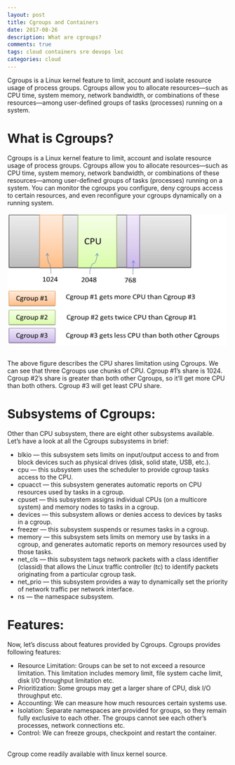 ```yaml
---
layout: post
title: Cgroups and Containers
date: 2017-08-26
description: What are cgroups?
comments: true
tags: cloud containers sre devops lxc
categories: cloud
---
```

Cgroups is a Linux kernel feature to limit, account and isolate resource usage of process groups. Cgroups allow you to allocate resources—such as CPU time, system memory, network bandwidth, or combinations of these resources—among user-defined groups of tasks (processes) running on a system.

What is Cgroups?
======

Cgroups is a Linux kernel feature to limit, account and isolate resource usage of process groups. Cgroups allow you to allocate resources—such as CPU time, system memory, network bandwidth, or combinations of these resources—among user-defined groups of tasks (processes) running on a system. You can monitor the cgroups you configure, deny cgroups access to certain resources, and even reconfigure your cgroups dynamically on a running system.<br/><br/><img src='assets/img/cgroup.jpeg' width="500" height="300" align="center">

<br/>The above figure describes the CPU shares limitation using Cgroups. We can see that three Cgroups use chunks of CPU. Cgroup #1’s share is 1024. Cgroup #2’s share is greater than both other Cgroups, so it’ll get more CPU than both others. Cgroup #3 will get least CPU share.

Subsystems of Cgroups:
======
Other than CPU subsystem, there are eight other subsystems available. Let’s have a look at all the Cgroups subsystems in brief:

* blkio — this subsystem sets limits on input/output access to and from block devices such as physical drives (disk, solid state, USB, etc.).     
* cpu — this subsystem uses the scheduler to provide cgroup tasks access to the CPU.      
* cpuacct — this subsystem generates automatic reports on CPU resources used by tasks in a cgroup.      
* cpuset — this subsystem assigns individual CPUs (on a multicore system) and memory nodes to tasks in a cgroup.      
* devices — this subsystem allows or denies access to devices by tasks in a cgroup.     
* freezer — this subsystem suspends or resumes tasks in a cgroup.     
* memory — this subsystem sets limits on memory use by tasks in a cgroup, and generates automatic reports on memory resources used by those tasks.       
* net_cls — this subsystem tags network packets with a class identifier (classid) that allows the Linux traffic controller (tc) to identify packets originating from a particular cgroup task.      
* net_prio — this subsystem provides a way to dynamically set the priority of network traffic per network interface.     
* ns — the namespace subsystem.     

Features:
=======
Now, let’s discuss about features provided by Cgroups. Cgroups provides following features:      
* Resource Limitation: Groups can be set to not exceed a resource limitation. This limitation includes memory limit, file system cache limit, disk I/O throughput limitation etc.    
* Prioritization: Some groups may get a larger share of CPU, disk I/O throughput etc.     
* Accounting: We can measure how much resources certain systems use.     
* Isolation: Separate namespaces are provided for groups, so they remain fully exclusive to each other. The groups cannot see each other’s processes, network connections etc.     
* Control: We can freeze groups, checkpoint and restart the container.     

<br/> Cgroup come readily available with linux kernel source.